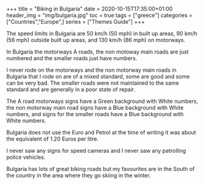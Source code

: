 +++
title = "Biking in Bulgaria"
date = 2020-10-15T17:35:00+01:00
header_img = "img/bulgaria.jpg"
toc = true
tags = ["greece"]
categories = ["Countries","Europe",]
series = ["Themes Guide"]
+++

The speed limits in Bulgaria are 50 km/h (50 mph) in built up areas, 90 km/h (56 mph) outside built up areas, and 130 km/h (86 mph) on motorways.

In Bulgaria the motorways A roads, the non motoway main roads are just numbered and the smaller roads just have numbers.

I never rode on the motorways and the non motorway main roads in Bulgaria that I rode on are of a mixed standard, some are good and some can be very bad. The smaller roads were not maintained to the same standard and are generally in a poor state of repair.

The A road motorways signs have a Green background with White numbers, the non motorway main road signs have a Blue background with White numbers, and signs for the smaller roads have a Blue background with White numbers.

Bulgaria does not use the Euro and Petrol at the time of writing it was about the equivalent of 1.20 Euros per litre.

I never saw any signs for speed cameras and I never saw any patrolling police vehicles.

Bulgaria has lots of great biking roads but my favourites are in the South of the country in the area where they go skiing in the winter.